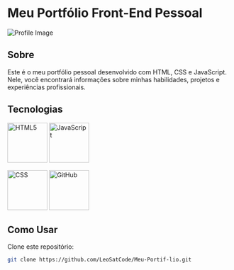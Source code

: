 # Meu Portfólio Front-End Pessoal

![Profile Image](https://blog.b2bstack.com.br/wp-content/uploads/2022/01/front-end-banner.jpg)

## Sobre

Este é o meu portfólio pessoal desenvolvido com HTML, CSS e JavaScript. Nele, você encontrará informações sobre minhas habilidades, projetos e experiências profissionais.

## Tecnologias

<img src="https://raw.githubusercontent.com/LeoSatCode/js-developer-portfolio/main/data/imgs/html.png" alt="HTML5" width="90px">    <img src="https://raw.githubusercontent.com/LeoSatCode/js-developer-portfolio/main/data/imgs/js.png" alt="JavaScript" width="90px">

<img src="https://raw.githubusercontent.com/LeoSatCode/js-developer-portfolio/main/data/imgs/css.png" alt="CSS" width="90px">       <img src="https://raw.githubusercontent.com/LeoSatCode/js-developer-portfolio/main/data/imgs/github.png" alt="GitHub" width="90px">


## Como Usar

Clone este repositório:

```bash
git clone https://github.com/LeoSatCode/Meu-Portif-lio.git
